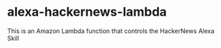 # alexa-hackernews-lambda

This is an Amazon Lambda function that controls the HackerNews Alexa Skill
